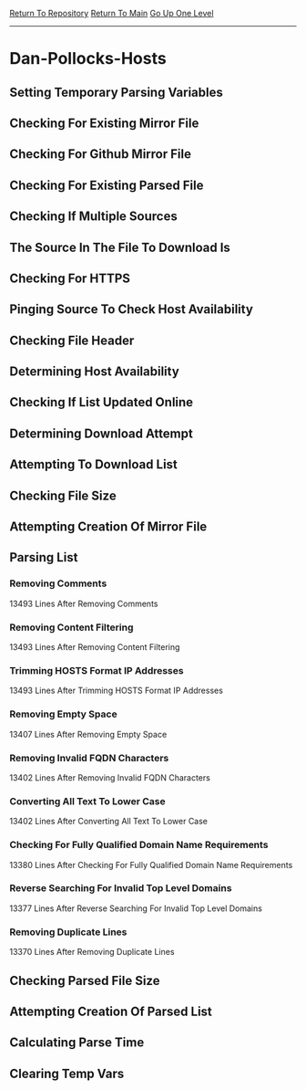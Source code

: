 [Return To Repository](https://github.com/deathbybandaid/piholeparser/)
[Return To Main](https://github.com/deathbybandaid/piholeparser/blob/master/RecentRunLogs/Mainlog.md)
[Go Up One Level](https://github.com/deathbybandaid/piholeparser/blob/master/RecentRunLogs/TopLevelScripts/30-Processing-Blacklists.md)
____________________________________
# Dan-Pollocks-Hosts
## Setting Temporary Parsing Variables
## Checking For Existing Mirror File
## Checking For Github Mirror File
## Checking For Existing Parsed File
## Checking If Multiple Sources
## The Source In The File To Download Is
## Checking For HTTPS
## Pinging Source To Check Host Availability
## Checking File Header
## Determining Host Availability
## Checking If List Updated Online
## Determining Download Attempt
## Attempting To Download List
## Checking File Size
## Attempting Creation Of Mirror File
## Parsing List
### Removing Comments
13493 Lines After Removing Comments
### Removing Content Filtering
13493 Lines After Removing Content Filtering
### Trimming HOSTS Format IP Addresses
13493 Lines After Trimming HOSTS Format IP Addresses
### Removing Empty Space
13407 Lines After Removing Empty Space
### Removing Invalid FQDN Characters
13402 Lines After Removing Invalid FQDN Characters
### Converting All Text To Lower Case
13402 Lines After Converting All Text To Lower Case
### Checking For Fully Qualified Domain Name Requirements
13380 Lines After Checking For Fully Qualified Domain Name Requirements
### Reverse Searching For Invalid Top Level Domains
13377 Lines After Reverse Searching For Invalid Top Level Domains
### Removing Duplicate Lines
13370 Lines After Removing Duplicate Lines
## Checking Parsed File Size
## Attempting Creation Of Parsed List
## Calculating Parse Time
## Clearing Temp Vars
